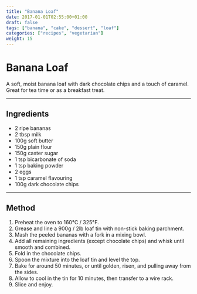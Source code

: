 ```yaml
---
title: "Banana Loaf"
date: 2017-01-01T02:55:00+01:00
draft: false
tags: ["banana", "cake", "dessert", "loaf"]
categories: ["recipes", "vegetarian"]
weight: 15
---
```


# Banana Loaf

A soft, moist banana loaf with dark chocolate chips and a touch of caramel. Great for tea time or as a breakfast treat.

---

## Ingredients

- 2 ripe bananas  
- 2 tbsp milk  
- 100g soft butter  
- 150g plain flour  
- 150g caster sugar  
- 1 tsp bicarbonate of soda  
- 1 tsp baking powder  
- 2 eggs  
- 1 tsp caramel flavouring  
- 100g dark chocolate chips  

---

## Method

1. Preheat the oven to 160°C / 325°F.  
2. Grease and line a 900g / 2lb loaf tin with non-stick baking parchment.  
3. Mash the peeled bananas with a fork in a mixing bowl.  
4. Add all remaining ingredients (except chocolate chips) and whisk until smooth and combined.  
5. Fold in the chocolate chips.  
6. Spoon the mixture into the loaf tin and level the top.  
7. Bake for around 50 minutes, or until golden, risen, and pulling away from the sides.  
8. Allow to cool in the tin for 10 minutes, then transfer to a wire rack.  
9. Slice and enjoy.  
